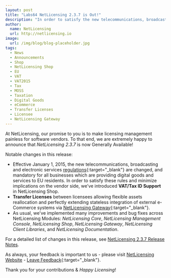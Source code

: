 ```yaml
---
layout: post
title: "Labs64 NetLicensing 2.3.7 is Out!"
description: "In order to satisfy the new telecommunications, broadcasting and electronic services rules we’ve introduced VAT/Tax ID Support in NetLicensing Shop"
author:
  name: NetLicensing
  url: http://netlicensing.io
image:
  url: /img/blog/blog-placeholder.jpg
tags:
  - News
  - Announcements
  - Shop
  - NetLicensing Shop
  - EU
  - VAT
  - VAT2015
  - Tax
  - MOSS
  - Taxation
  - Digital Goods
  - eCommerce
  - Transfer Licenses
  - Licensee
  - NetLicensing Gateway
---
```


At NetLicensing, our promise to you is to make licensing management painless for software vendors. To that end, we are extremely happy to announce that *NetLicensing 2.3.7* is now Generally Available!

Notable changes in this release:

* Effective January 1, 2015, the new telecommunications, broadcasting and electronic services [regulations](http://ec.europa.eu/taxation_customs/business/vat/telecommunications-broadcasting-electronic-services_en){:target="_blank"} are changed, and mandatory for all businesses which are providing digital goods and services to EU residents. In order to satisfy these rules and minimize implications on the vendor side, we’ve introduced **VAT/Tax ID Support** in NetLicensing Shop.
* **Transfer Licenses** between licensees allowing flexible assets reallocation and perfectly extending stateless integration of external e-Commerce systems via [NetLicensing Gateway](https://github.com/Labs64/NetLicensing-Gateway){:target="_blank"}.
* As usual, we've implemented many improvements and bug fixes across NetLicensing Modules: *NetLicensing Core*, *NetLicensing Management Console*, *NetLicensing Shop*, *NetLicensing Gateway*, *NetLicensing Client Libraries*, and *NetLicensing Documentation*.

For a detailed list of changes in this release, see [NetLicensing 2.3.7 Release Notes](https://www.labs64.de/confluence/x/jgHx).

As always, your feedback is important to us - please visit [NetLicensing Website](http://netlicensing.io) - [Leave Feedback](https://netlicensing.uservoice.com/){:target="_blank"}.

Thank you for your contributions & *Happy Licensing*!
